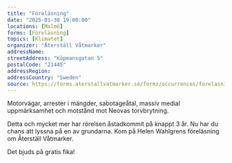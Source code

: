 ```yaml
---
title: "Föreläsning"
date: "2025-01-30 19:00:00"
locations: [Malmö]
forms: [Föreläsning]
topics: [Klimatet]
organizer: "Återställ Våtmarker"
addressName:
streetAddress: "Köpmansgatan 5"
postalCode: "21445"
addressRegion:
addressCountry: "Sweden"
source: https://forms.aterstallvatmarker.se/formz/occurrences/forelasning-malmo-2025-01-30/registrations/new
---
```

Motorvägar, arrester i mängder, sabotageåtal, massiv medial uppmärksamhet och motstånd mot Neovas torvbrytning.



Detta och mycket mer har rörelsen åstadkommit på knappt 3 år. Nu har du chans att lyssna på en av grundarna. Kom på Helen Wahlgrens föreläsning om Återställ Våtmarker.



Det bjuds på gratis fika!
